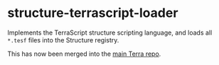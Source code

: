 # structure-terrascript-loader

Implements the TerraScript structure scripting language, and loads all `*.tesf`
files into the Structure registry.

This has now been merged into the [main Terra repo](https://github.com/PolyhedralDev/Terra).
